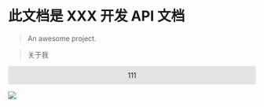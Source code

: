 # 此文档是 XXX 开发 API 文档

> An awesome project.


> 关于我 

<div style="background: #e3e3e3;display: flex;justify-content: center;padding: 10px;">
	111
</div>

![](./imgs/myscancode.jpg)
